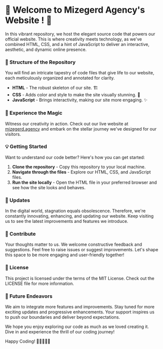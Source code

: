 # 🚀 Welcome to Mizegerd Agency's Website ! 💫

In this vibrant repository, we host the elegant source code that powers our official website. This is where creativity meets technology, as we've combined HTML, CSS, and a hint of JavaScript to deliver an interactive, aesthetic, and dynamic online presence.

### 🎨 Structure of the Repository

You will find an intricate tapestry of code files that give life to our website, each meticulously organized and annotated for clarity.

- **HTML** - The robust skeleton of our site. 🏗️
- **CSS** - Adds color and style to make the site visually stunning. 🎨
- **JavaScript** - Brings interactivity, making our site more engaging. ✨

### 🔮 Experience the Magic

Witness our creativity in action. Check out our live website at [mizegerd.agency](google.com) and embark on the stellar journey we've designed for our visitors.

### 💡 Getting Started

Want to understand our code better? Here's how you can get started:

1. **Clone the repository** - Copy this repository to your local machine.
2. **Navigate through the files** - Explore our HTML, CSS, and JavaScript files.
3. **Run the site locally** - Open the HTML file in your preferred browser and see how the site looks and behaves.

### 🔄 Updates

In the digital world, stagnation equals obsolescence. Therefore, we're constantly innovating, enhancing, and updating our website. Keep visiting us to see the latest improvements and features we introduce.

### 🤲 Contribute

Your thoughts matter to us. We welcome constructive feedback and suggestions. Feel free to raise issues or suggest improvements. Let's shape this space to be more engaging and user-friendly together!

### 📜 License

This project is licensed under the terms of the MIT License. Check out the LICENSE file for more information.

### 🚀 Future Endeavors

We aim to integrate more features and improvements. Stay tuned for more exciting updates and progressive enhancements. Your support inspires us to push our boundaries and deliver beyond expectations.

We hope you enjoy exploring our code as much as we loved creating it. Dive in and experience the thrill of our coding journey!

Happy Coding! 👩‍💻👨‍💻🎉